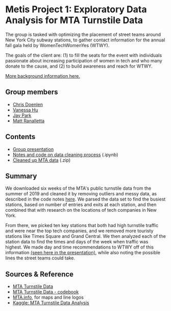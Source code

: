 # Metis Project 1: Exploratory Data Analysis for MTA Turnstile Data

The group is tasked with optimizing the placement of street teams around New York City subway stations, to gather contact information for the annual fall gala held by WomenTechWomenYes (WTWY). 

The goals of the client are: (1) to fill the seats for the event with individuals passionate about increasing participation of women in tech and who many donate to the cause, and (2) to build awareness and reach for WTWY.

[More background information here.](https://github.com/mattranalletta/onl20_ds4/blob/master/curriculum/project-01/project-01-introduction/project_01.md)

## Group members
- [Chris Doenlen](https://github.com/scrapfishies)
- [Vanessa Hu](https://github.com/vanessa920)
- [Jay Park](https://github.com/jcpark376)
- [Matt Ranalletta](https://github.com/mattranalletta)

## Contents
- [Group presentation](https://github.com/mattranalletta/ridge_project1_group4/blob/master/Ridge-Group4%20Presentation.pdf)
- [Notes and code on data cleaning process](https://github.com/mattranalletta/ridge_project1_group4/blob/master/Project_1_mta_data_analysis.ipynb) (.ipynb)
- [Cleaned up MTA data](https://github.com/mattranalletta/ridge_project1_group4/blob/master/mta_clean.zip) (.zip)

## Summary

We downloaded six weeks of the MTA's public turnstile data from the summer of 2019 and cleaned it by removing outliers and messy data, as described in the code notes [here](https://github.com/mattranalletta/ridge_project1_group4/blob/master/Project_1_mta_data_analysis.ipynb). We parsed the data set to find the busiest stations, based on number of entries and exits at each station, and then combined that with research on the locations of tech companies in New York. 

From there, we picked ten key stations that both had high turnstile traffic and were near the top tech companies, and we removed more touristy stations like Times Square and Grand Central. We then analyzed each of the station data to find the times and days of the week when traffic was highest. We made day and time recommendations to WTWY off of this information [(seen here in the presentation)](https://github.com/mattranalletta/ridge_project1_group4/blob/master/Ridge-Group4%20Presentation.pdf), while also noting the possible lines the street teams could take.

## Sources & Reference
- [MTA Turnstile Data](http://web.mta.info/developers/turnstile.html)
- [MTA Turnstile Data - codebook](http://web.mta.info/developers/resources/nyct/turnstile/ts_Field_Description.txt)
- [MTA.info](http://www.mta.info/nyct), for maps and line logos
- [Kaggle: MTA Turnstile Data Analysis](https://www.kaggle.com/nieyuqi/mta-turnstile-data-analysis)
